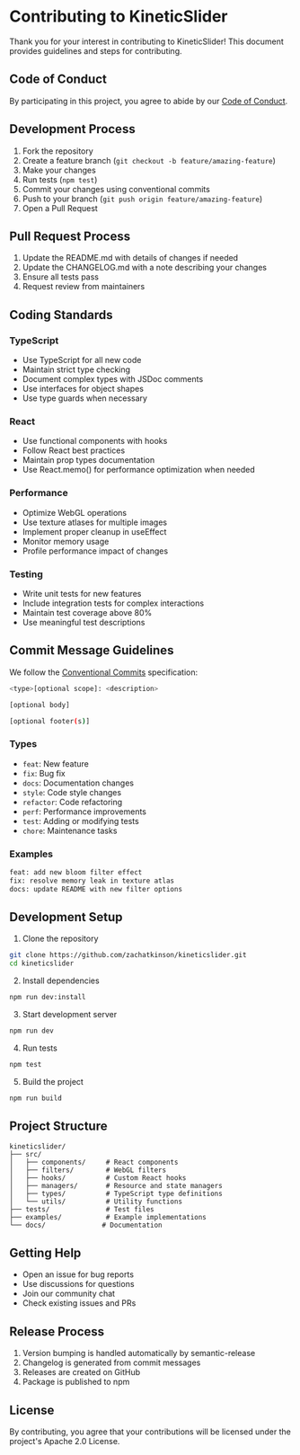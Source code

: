 # Contributing to KineticSlider

Thank you for your interest in contributing to KineticSlider! This document provides guidelines and steps for contributing.

## Code of Conduct

By participating in this project, you agree to abide by our [Code of Conduct](CODE_OF_CONDUCT.md).

## Development Process

1. Fork the repository
2. Create a feature branch (`git checkout -b feature/amazing-feature`)
3. Make your changes
4. Run tests (`npm test`)
5. Commit your changes using conventional commits
6. Push to your branch (`git push origin feature/amazing-feature`)
7. Open a Pull Request

## Pull Request Process

1. Update the README.md with details of changes if needed
2. Update the CHANGELOG.md with a note describing your changes
3. Ensure all tests pass
4. Request review from maintainers

## Coding Standards

### TypeScript
- Use TypeScript for all new code
- Maintain strict type checking
- Document complex types with JSDoc comments
- Use interfaces for object shapes
- Use type guards when necessary

### React
- Use functional components with hooks
- Follow React best practices
- Maintain prop types documentation
- Use React.memo() for performance optimization when needed

### Performance
- Optimize WebGL operations
- Use texture atlases for multiple images
- Implement proper cleanup in useEffect
- Monitor memory usage
- Profile performance impact of changes

### Testing
- Write unit tests for new features
- Include integration tests for complex interactions
- Maintain test coverage above 80%
- Use meaningful test descriptions

## Commit Message Guidelines

We follow the [Conventional Commits](https://www.conventionalcommits.org/) specification:

```bash
<type>[optional scope]: <description>

[optional body]

[optional footer(s)]
```

### Types
- `feat`: New feature
- `fix`: Bug fix
- `docs`: Documentation changes
- `style`: Code style changes
- `refactor`: Code refactoring
- `perf`: Performance improvements
- `test`: Adding or modifying tests
- `chore`: Maintenance tasks

### Examples
```bash
feat: add new bloom filter effect
fix: resolve memory leak in texture atlas
docs: update README with new filter options
```

## Development Setup

1. Clone the repository
```bash
git clone https://github.com/zachatkinson/kineticslider.git
cd kineticslider
```

2. Install dependencies
```bash
npm run dev:install
```

3. Start development server
```bash
npm run dev
```

4. Run tests
```bash
npm test
```

5. Build the project
```bash
npm run build
```

## Project Structure

```
kineticslider/
├── src/
│   ├── components/     # React components
│   ├── filters/        # WebGL filters
│   ├── hooks/          # Custom React hooks
│   ├── managers/       # Resource and state managers
│   ├── types/          # TypeScript type definitions
│   └── utils/          # Utility functions
├── tests/              # Test files
├── examples/           # Example implementations
└── docs/              # Documentation
```

## Getting Help

- Open an issue for bug reports
- Use discussions for questions
- Join our community chat
- Check existing issues and PRs

## Release Process

1. Version bumping is handled automatically by semantic-release
2. Changelog is generated from commit messages
3. Releases are created on GitHub
4. Package is published to npm

## License

By contributing, you agree that your contributions will be licensed under the project's Apache 2.0 License. 
